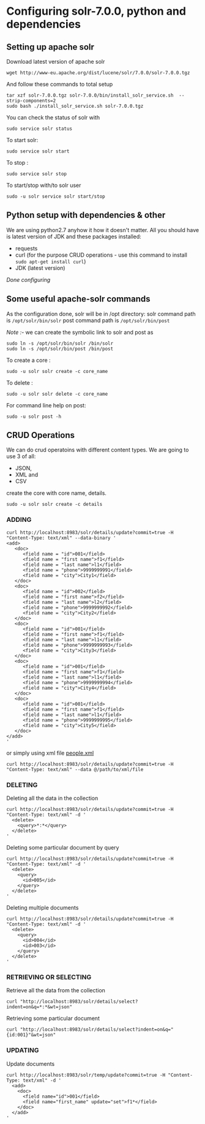 # Configuring solr-7.0.0, python and dependencies
## Setting up apache solr
Download latest version of apache solr
```
wget http://www-eu.apache.org/dist/lucene/solr/7.0.0/solr-7.0.0.tgz
```
And follow these commands to total setup
```
tar xzf solr-7.0.0.tgz solr-7.0.0/bin/install_solr_service.sh  --strip-components=2
sudo bash ./install_solr_service.sh solr-7.0.0.tgz
```
You can check the status of solr with
```
sudo service solr status
```
To start solr:
```
sudo service solr start
```
To stop :
```
sudo service solr stop
```
To start/stop with/to solr user
```
sudo -u solr service solr start/stop
```

## Python setup with dependencies & other
We are using python2.7 anyhow it how it doesn't matter. All you should have is latest version of JDK and these packages installed:
* requests
* curl (for the purpose CRUD operations - use this command to install ``` sudo apt-get install curl ```)
* JDK (latest version)

*Done configuring*

## Some useful apache-solr commands
As the configuration done, solr will be in /opt directory:
solr command path is ``` /opt/solr/bin/solr ```
post command path is ``` /opt/solr/bin/post ```

*Note :-* we can create the symbolic link to solr and post as 
```
sudo ln -s /opt/solr/bin/solr /bin/solr
sudo ln -s /opt/solr/bin/post /bin/post
```
To create a core :
```
sudo -u solr solr create -c core_name
```
To delete :
```
sudo -u solr solr delete -c core_name
```
For command line help on post:
```
sudo -u solr post -h
```

## CRUD Operations
We can do crud operatoins with different content types. We are going to use 3 of all:
* JSON,
* XML and
* CSV

create the core with core name, details.
```
sudo -u solr solr create -c details
```
### ADDING
```
curl http://localhost:8983/solr/details/update?commit=true -H "Content-Type: text/xml" --data-binary '
<add> 
   <doc> 
      <field name = "id">001</field> 
      <field name = "first name">f1</field> 
      <field name = "last name">l1</field> 
      <field name = "phone">9999999991</field> 
      <field name = "city">City1</field> 
   </doc>  
   <doc> 
      <field name = "id">002</field> 
      <field name = "first name">f2</field> 
      <field name = "last name">l2</field> 
      <field name = "phone">9999999992</field> 
      <field name = "city">City2</field> 
   </doc>  
   <doc> 
      <field name = "id">001</field> 
      <field name = "first name">f1</field> 
      <field name = "last name">l1</field> 
      <field name = "phone">9999999993</field> 
      <field name = "city">City3</field> 
   </doc>  
   <doc> 
      <field name = "id">001</field> 
      <field name = "first name">f1</field> 
      <field name = "last name">l1</field> 
      <field name = "phone">9999999994</field> 
      <field name = "city">City4</field> 
   </doc>  
   <doc> 
      <field name = "id">001</field> 
      <field name = "first name">f1</field> 
      <field name = "last name">l1</field> 
      <field name = "phone">9999999995</field> 
      <field name = "city">City5</field> 
   </doc>
</add>
'
```
or simply using xml file [people.xml](https://github.com/vitwit/resume-search-solr/tree/master/docs/data/people.xml)
```
curl http://localhost:8983/solr/details/update?commit=true -H "Content-Type: text/xml" --data @/path/to/xml/file
```

### DELETING
Deleting all the data in the collection
```
curl http://localhost:8983/solr/details/update?commit=true -H "Content-Type: text/xml" -d '
  <delete>
    <query>*:*</query>
  </delete>
'
```
Deleting some particular document by query
```
curl http://localhost:8983/solr/details/update?commit=true -H "Content-Type: text/xml" -d '
  <delete>
    <query>
      <id>005</id>
    </query>
  </delete>
'
```

Deleting multiple documents
```
curl http://localhost:8983/solr/details/update?commit=true -H "Content-Type: text/xml" -d '
  <delete>
    <query>
      <id>004</id>
      <id>003</id>
    </query>
  </delete>
'
```

### RETRIEVING OR SELECTING
Retrieve all the data from the collection
```
curl "http://localhost:8983/solr/details/select?indent=on&q=*:*&wt=json"
```
Retrieving some particular document
```
curl "http://localhost:8983/solr/details/select?indent=on&q="{id:001}"&wt=json"
```

### UPDATING
Update documents
```
curl http://localhost:8983/solr/temp/update?commit=true -H "Content-Type: text/xml" -d '
  <add>
    <doc>
      <field name="id">001</field>
      <field name="first_name" update="set">f1*</field>
    </doc>
  </add>
'